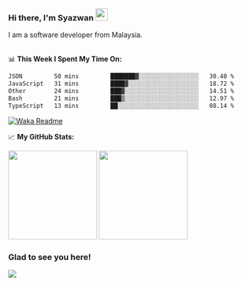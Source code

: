 ### Hi there, I'm Syazwan <img src="https://media.giphy.com/media/hvRJCLFzcasrR4ia7z/giphy.gif" width="25px">
I am a software developer from Malaysia.
<br/><br/>

📊 **This Week I Spent My Time On:**
<!--START_SECTION:waka-->

```txt
JSON         50 mins         ███████▓░░░░░░░░░░░░░░░░░   30.40 %
JavaScript   31 mins         ████▓░░░░░░░░░░░░░░░░░░░░   18.72 %
Other        24 mins         ███▓░░░░░░░░░░░░░░░░░░░░░   14.51 %
Bash         21 mins         ███▒░░░░░░░░░░░░░░░░░░░░░   12.97 %
TypeScript   13 mins         ██░░░░░░░░░░░░░░░░░░░░░░░   08.14 %
```

<!--END_SECTION:waka-->
[![Waka Readme](https://github.com/syazwanz/syazwanz/actions/workflows/wakatime.yml/badge.svg)](https://github.com/syazwanz/syazwanz/actions/workflows/wakatime.yml)

📈 **My GitHub Stats:**

<p>
  <img height="180em" src="https://github-readme-stats.vercel.app/api?username=syazwanz&show_icons=true&hide_border=false&&count_private=true&include_all_commits=true" />
  <img height="180em" src="https://github-readme-stats.vercel.app/api/top-langs/?username=syazwanz&exclude_repo=KNN-Image-Classification&show_icons=true&hide_border=false&layout=compact&langs_count=8"/>
</p>

### Glad to see you here!
![](https://visitor-badge.glitch.me/badge?page_id=syazwanz.syazwanz)
